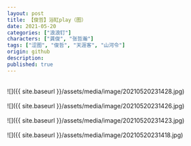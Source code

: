 ```yaml
---
layout: post
title: 【俊哲】浴缸play（图）
date: 2021-05-20
categories: ["浪浪钉"]
characters: ["龚俊", "张哲瀚"]
tags: ["涩图", "俊哲", "天涯客", "山河令"]
origin: github
description: 
published: true
---
```


<br>
![]({{ site.baseurl }}/assets/media/image/20210520231428.jpg)
<br><br>
![]({{ site.baseurl }}/assets/media/image/20210520231426.jpg)
<br><br>
![]({{ site.baseurl }}/assets/media/image/20210520231423.jpg)
<br><br>
![]({{ site.baseurl }}/assets/media/image/20210520231418.jpg)
